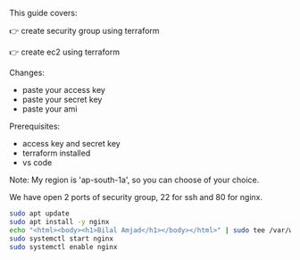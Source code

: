 This guide covers:


👉 create security group using terraform

👉 create ec2 using terraform 

Changes: 
- paste your access key
- paste your secret key
- paste your ami


Prerequisites:
- access key and secret key
- terraform installed
- vs code

Note: My region is 'ap-south-1a', so you can choose of your choice.

We have open 2 ports of security group, 22 for ssh and 80 for nginx. 

```bash
sudo apt update
sudo apt install -y nginx
echo "<html><body><h1>Bilal Amjad</h1></body></html>" | sudo tee /var/www/html/index.html
sudo systemctl start nginx
sudo systemctl enable nginx
```



  
